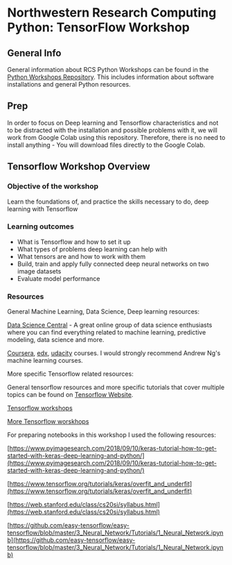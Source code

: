 # Northwestern Research Computing Python: TensorFlow Workshop

## General Info

General information about RCS Python Workshops can be found in the [Python Workshops Repository](https://github.com/nuitrcs/pythonworkshops).  This includes information about software installations and general Python resources.

## Prep

In order to focus on Deep learning and Tensorflow characteristics and not to be distracted with the installation and possible problems with it, we will work from Google Colab using this repository. Therefore, there is no need to install anything - You will download files directly to the Google Colab.

## Tensorflow Workshop Overview

### Objective of the workshop

Learn the foundations of, and practice the skills necessary to do, deep learning with Tensorflow

### Learning outcomes

* What is Tensorflow and how to set it up
*	What types of problems deep learning can help with
*	What tensors are and how to work with them
*	Build, train and apply fully connected deep neural networks on two image datasets
*	Evaluate model performance


### Resources

General Machine Learning, Data Science, Deep learning resources:

[Data Science Central](https://www.datasciencecentral.com) - A great online group of data science enthusiasts where you can find everything related to machine learning, predictive modeling, data science and more.

[Coursera](https://www.coursera.org/), [edx](https://www.edx.org/), [udacity](https://www.udacity.com/) courses. I would strongly recommend Andrew Ng's machine learning courses. 

More specific Tensorflow related resources:

General tensorflow resources and more specific tutorials that cover multiple topics can be found on [Tensorflow Website](https://www.tensorflow.org/).  

[Tensorflow workshops](https://github.com/tensorflow/workshops)

[More Tensorflow worskhops](https://www.easy-tensorflow.com/workshops)


For preparing notebooks in this workshop I used the following resources:

[https://www.pyimagesearch.com/2018/09/10/keras-tutorial-how-to-get-started-with-keras-deep-learning-and-python/](https://www.pyimagesearch.com/2018/09/10/keras-tutorial-how-to-get-started-with-keras-deep-learning-and-python/)

[https://www.tensorflow.org/tutorials/keras/overfit_and_underfit](https://www.tensorflow.org/tutorials/keras/overfit_and_underfit)

[https://web.stanford.edu/class/cs20si/syllabus.html](https://web.stanford.edu/class/cs20si/syllabus.html)

[https://github.com/easy-tensorflow/easy-tensorflow/blob/master/3_Neural_Network/Tutorials/1_Neural_Network.ipynb](https://github.com/easy-tensorflow/easy-tensorflow/blob/master/3_Neural_Network/Tutorials/1_Neural_Network.ipynb)
